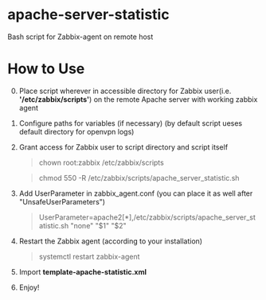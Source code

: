 # apache-server-statistic
Bash script for Zabbix-agent on remote host
# How to Use

   0. Place script wherever in accessible directory
      for Zabbix user(i.e. **'/etc/zabbix/scripts'**)
      on the remote Apache server with working zabbix agent
   1. Configure paths for variables (if necessary)
      (by default script ueses default directory for openvpn logs)
   2. Grant access for Zabbix user to script directory
      and script itself
      
      > chown root:zabbix /etc/zabbix/scripts
      
      > chmod 550 -R /etc/zabbix/scripts/apache_server_statistic.sh
      
   3. Add UserParameter in zabbix_agent.conf (you can place it as well after "UnsafeUserParameters")
      
      > UserParameter=apache2[*],/etc/zabbix/scripts/apache_server_statistic.sh "none" "$1" "$2"
         
   4. Restart the Zabbix agent (according to your installation)
      
      > systemctl restart zabbix-agent
       
   5. Import **template-apache-statistic.xml**
   6. Enjoy!